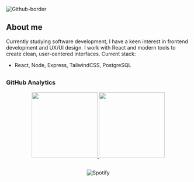 ![Github-border](https://github.com/user-attachments/assets/63f8d426-52ae-4b97-a655-73dd974978ac)

## About me

Currently studying software development, I have a keen interest in frontend development and UX/UI design. I work with React and modern tools to create clean, user-centered interfaces. Current stack:

- React, Node, Express, TailwindCSS, PostgreSQL

##

### GitHub Analytics
<p align="center">
<a href="https://github.com/Gothsec">
  <img height="180em" src="https://github-readme-stats-eight-theta.vercel.app/api?username=Gothsec&show_icons=true&theme=algolia&include_all_commits=true&count_private=true"/>
  <img height="180em" src="https://github-readme-stats-eight-theta.vercel.app/api/top-langs/?username=Gothsec&layout=compact&langs_count=8&theme=algolia"/> </a>
</p>

##

<div align="center">
  <img src="https://spotify-recently-played-readme.vercel.app/api?user=31x76ixjnp73ocuv2xneztyolk4a&count=1&width=840px" alt="Spotify">
</div>
